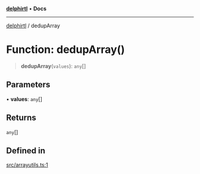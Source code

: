 [**delphirtl**](../README.md) • **Docs**

***

[delphirtl](../globals.md) / dedupArray

# Function: dedupArray()

> **dedupArray**(`values`): `any`[]

## Parameters

• **values**: `any`[]

## Returns

`any`[]

## Defined in

[src/arrayutils.ts:1](https://github.com/chuacw/delphirtl/blob/330aebacf278bc1990fa50cf42ddc34bae1be0d7/src/arrayutils.ts#L1)
